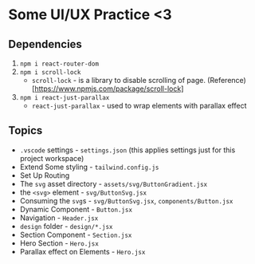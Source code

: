 # Some UI/UX Practice <3

## Dependencies

1. `npm i react-router-dom`
2. `npm i scroll-lock`
   - `scroll-lock` - is a library to disable scrolling of page. (Reference)[https://www.npmjs.com/package/scroll-lock]
3. `npm i react-just-parallax`
   - `react-just-parallax` - used to wrap elements with parallax effect

## Topics

- `.vscode` settings - `settings.json` (this applies settings just for this project workspace)
- Extend Some styling - `tailwind.config.js`
- Set Up Routing
- The `svg` asset directory - `assets/svg/ButtonGradient.jsx`
- the `<svg>` element - `svg/ButtonSvg.jsx`
- Consuming the `svg`s - `svg/ButtonSvg.jsx`, `components/Button.jsx`
- Dynamic Component - `Button.jsx`
- Navigation - `Header.jsx`
- `design` folder - `design/*.jsx`
- Section Component - `Section.jsx`
- Hero Section - `Hero.jsx`
- Parallax effect on Elements - `Hero.jsx`
